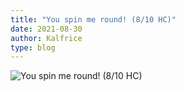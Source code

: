 ```yaml
---
title: "You spin me round! (8/10 HC)"
date: 2021-08-30
author: Kalfrice
type: blog
---
```


![You spin me round! (8/10 HC)](/posts/2021-08-30/WoWScrnShot_082921_220759.jpg)
<!--more-->
